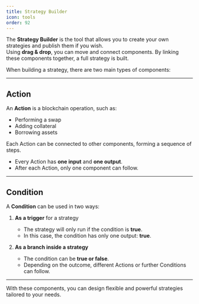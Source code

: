 ```yaml
---
title: Strategy Builder
icon: tools
order: 92
---
```


The **Strategy Builder** is the tool that allows you to create your own strategies and publish them if you wish.  
Using **drag & drop**, you can move and connect components. By linking these components together, a full strategy is built.

When building a strategy, there are two main types of components:

---

## Action

An **Action** is a blockchain operation, such as:

- Performing a swap
- Adding collateral
- Borrowing assets

Each Action can be connected to other components, forming a sequence of steps.

- Every Action has **one input** and **one output**.
- After each Action, only one component can follow.

---

## Condition

A **Condition** can be used in two ways:

1. **As a trigger** for a strategy

   - The strategy will only run if the condition is **true**.
   - In this case, the condition has only one output: **true**.

2. **As a branch inside a strategy**
   - The condition can be **true or false**.
   - Depending on the outcome, different Actions or further Conditions can follow.

---

With these components, you can design flexible and powerful strategies tailored to your needs.
